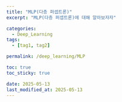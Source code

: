 ```yaml
---
title: "MLP(다층 퍼셉트론)"
excerpt: "MLP(다층 퍼셉트론)에 대해 알아보자자"

categories:
  - Deep_Learning
tags:
  - [tag1, tag2]

permalink: /deep_learning/MLP

toc: true
toc_sticky: true

date: 2025-05-13
last_modified_at: 2025-05-13
---
```

